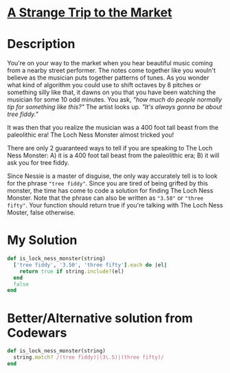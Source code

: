 # [A Strange Trip to the Market](https://www.codewars.com/kata/55ccdf1512938ce3ac000056)

# Description
You're on your way to the market when you hear beautiful music coming from a nearby street performer. The notes come 
together like you wouln't believe as the musician puts together patterns of tunes. As you wonder what kind of algorithm 
you could use to shift octaves by 8 pitches or something silly like that, it dawns on you that you have been watching 
the musician for some 10 odd minutes. You ask, _"how much do people normally tip for something like this?"_ The artist 
looks up. _"It's always gonna be about tree fiddy."_

It was then that you realize the musician was a 400 foot tall beast from the paleolithic era! The Loch Ness Monster 
almost tricked you!

There are only 2 guaranteed ways to tell if you are speaking to The Loch Ness Monster: A) it is a 400 foot tall beast 
from the paleolithic era; B) it will ask you for tree fiddy.

Since Nessie is a master of disguise, the only way accurately tell is to look for the phrase `"tree fiddy"`. Since you 
are tired of being grifted by this monster, the time has come to code a solution for finding The Loch Ness Monster. Note
that the phrase can also be written as `"3.50"` or `"three fifty"`. Your function should return true if you're talking 
with The Loch Ness Moster, false otherwise.

# My Solution
```ruby
def is_lock_ness_monster(string)
  ['tree fiddy', '3.50', 'three fifty'].each do |el|
    return true if string.include?(el)
  end
  false
end
```

# Better/Alternative solution from Codewars
```ruby
def is_lock_ness_monster(string)
  string.match? /(tree fiddy)|(3\.5)|(three fifty)/
end
```

